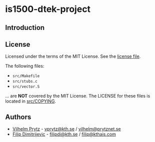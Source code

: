 # is1500-dtek-project

## Introduction

## License

Licensed under the terms of the MIT License. See the [license file](LICENSE).

The following files:

- `src/Makefile`
- `src/stubs.c`
- `src/vector.S`

... are **NOT** covered by the MIT License. The LICENSE for these files is located in [src/COPYING](src/COPYING).

## Authors

- [Vilhelm Prytz](https://github.com/vilhelmprytz) - vprytz@kth.se / vilhelm@prytznet.se
- [Filip Dimitrijevic](https://github.com/FilipDimitrijevic97) - filipdi@kth.se / filip@kthais.com
